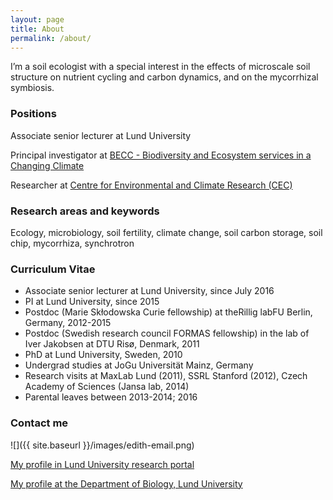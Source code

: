 ```yaml
---
layout: page
title: About
permalink: /about/
---
```


I’m a soil ecologist with a special interest in the effects of microscale soil structure on nutrient cycling and carbon dynamics, and on the mycorrhizal symbiosis.

### Positions

Associate senior lecturer at Lund University

Principal investigator at [BECC - Biodiversity and Ecosystem services in a Changing Climate](https://www.lunduniversity.lu.se/lucat/group/v1000616)

Researcher at [Centre for Environmental and Climate Research (CEC)](https://www.lunduniversity.lu.se/lucat/group/v1000615)

### Research areas and keywords

Ecology, microbiology, soil fertility, climate change, soil carbon storage, soil chip, mycorrhiza, synchrotron

### Curriculum Vitae

* Associate senior lecturer at Lund University, since July 2016
* PI at Lund University, since 2015
* Postdoc (Marie Skłodowska Curie fellowship) at theRillig labFU Berlin, Germany, 2012-2015
* Postdoc (Swedish research council FORMAS fellowship) in the lab of Iver Jakobsen at DTU Risø, Denmark, 2011
* PhD at Lund University, Sweden, 2010
* Undergrad studies at JoGu Universität Mainz, Germany
* Research visits at MaxLab Lund (2011), SSRL Stanford (2012), Czech Academy of Sciences (Jansa lab, 2014)
* Parental leaves between 2013-2014; 2016

### Contact me

![]({{ site.baseurl }}/images/edith-email.png)

[My profile in Lund University research portal](https://portal.research.lu.se/portal/en/persons/edith-hammer(d6a9e345-c1a1-4966-b5c4-80e38efbcc6d).html)

[My profile at the Department of Biology, Lund University](https://www.biology.lu.se/edith-hammer)
